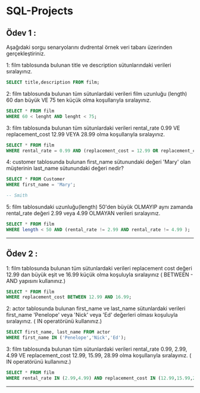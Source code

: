 # SQL-Projects
## Ödev 1 :
Aşağıdaki sorgu senaryolarını dvdrental örnek veri tabanı üzerinden gerçekleştiriniz.

1: film tablosunda bulunan title ve description sütunlarındaki verileri sıralayınız.
```SQL
SELECT title,description FROM film;
```
2: film tablosunda bulunan tüm sütunlardaki verileri film uzunluğu (length) 60 dan büyük VE 75 ten küçük olma koşullarıyla sıralayınız.
```SQL
SELECT * FROM film
WHERE 60 < lenght AND lenght < 75;
```
3: film tablosunda bulunan tüm sütunlardaki verileri rental_rate 0.99 VE replacement_cost 12.99 VEYA 28.99 olma koşullarıyla sıralayınız.
```SQL
SELECT * FROM film 
WHERE rental_rate = 0.99 AND (replacement_cost = 12.99 OR replacement_cost = 28.99);
```
4: customer tablosunda bulunan first_name sütunundaki değeri 'Mary' olan müşterinin last_name sütunundaki değeri nedir?
```SQL
SELECT * FROM Customer
WHERE first_name = 'Mary';

-- Smith
```
5: film tablosundaki uzunluğu(length) 50'den büyük OLMAYIP aynı zamanda rental_rate değeri 2.99 veya 4.99 OLMAYAN verileri sıralayınız.
```SQL
SELECT * FROM film
WHERE length < 50 AND (rental_rate != 2.99 AND rental_rate != 4.99 );
```
---
## Ödev 2 :
1: film tablosunda bulunan tüm sütunlardaki verileri replacement cost değeri 12.99 dan büyük eşit ve 16.99 küçük olma koşuluyla sıralayınız ( BETWEEN - AND yapısını kullanınız.)
```SQL
SELECT * FROM film
WHERE replacement_cost BETWEEN 12.99 AND 16.99;
```
2: actor tablosunda bulunan first_name ve last_name sütunlardaki verileri first_name 'Penelope' veya 'Nick' veya 'Ed' değerleri olması koşuluyla sıralayınız. ( IN operatörünü kullanınız.)
```SQL
SELECT first_name, last_name FROM actor
WHERE first_name IN ('Penelope','Nick','Ed');
```
3: film tablosunda bulunan tüm sütunlardaki verileri rental_rate 0.99, 2.99, 4.99 VE replacement_cost 12.99, 15.99, 28.99 olma koşullarıyla sıralayınız. ( IN operatörünü kullanınız.)
```SQL
SELECT * FROM film
WHERE rental_rate IN (2.99,4.99) AND replacement_cost IN (12.99,15.99,28.99);
```
---







